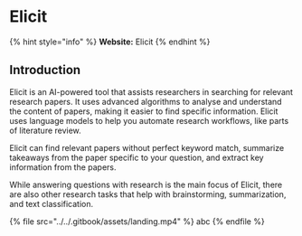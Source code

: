 # Elicit

{% hint style="info" %}
**Website:** Elicit
{% endhint %}

## Introduction

Elicit is an AI-powered tool that assists researchers in searching for relevant research papers. It uses advanced algorithms to analyse and understand the content of papers, making it easier to find specific information. Elicit uses language models to help you automate research workflows, like parts of literature review.

Elicit can find relevant papers without perfect keyword match, summarize takeaways from the paper specific to your question, and extract key information from the papers.

While answering questions with research is the main focus of Elicit, there are also other research tasks that help with brainstorming, summarization, and text classification.

{% file src="../../.gitbook/assets/landing.mp4" %}
abc
{% endfile %}
